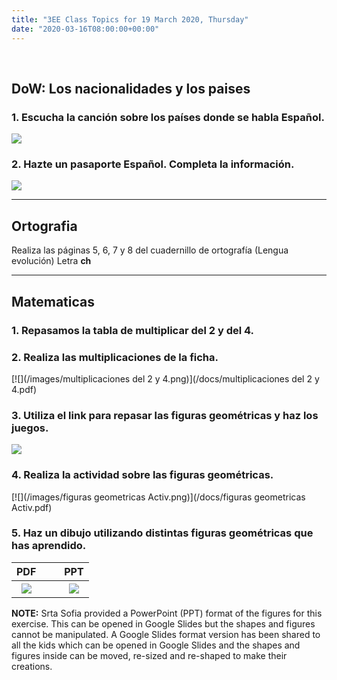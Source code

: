 ```yaml
---
title: "3EE Class Topics for 19 March 2020, Thursday"
date: "2020-03-16T08:00:00+00:00"
---
```


&nbsp;

## DoW: Los nacionalidades y los paises

### 1. Escucha la canción sobre los países donde se habla Español.

[![](/images/Países.png)](https://rockalingua.com/videos/spanish-speaking-countries)

### 2. Hazte un pasaporte Español. Completa la información.

[![](/images/spanishPassport.png)](/docs/t2-sp-13822-spanish-passport-template-activity_ver_1.pdf)

<hr>

## Ortografia

Realiza las páginas 5, 6, 7 y 8 del cuadernillo de ortografía (Lengua evolución) Letra **ch**

<hr>

## Matematicas

### 1. Repasamos la tabla de multiplicar del 2 y del 4.

### 2. Realiza las multiplicaciones de la ficha.

[![](/images/multiplicaciones del 2 y 4.png)](/docs/multiplicaciones del 2 y 4.pdf)

### 3. Utiliza el link para repasar las figuras geométricas y haz los juegos.

[![](/images/lasFiguras.png)](https://www.onlinefreespanish.com/aplica/lessons/shapes/shapesmenu.htm#.XnRgKS2cbUI)

### 4. Realiza la actividad sobre las figuras geométricas.

[![](/images/figuras geometricas Activ.png)](/docs/figuras geometricas Activ.pdf)

### 5. Haz un dibujo utilizando distintas figuras geométricas que has aprendido.



PDF | &nbsp; &nbsp; | PPT
:---: | :---: | :---:
[![](/images/figuras.png)](/docs/figuras.pdf) | &nbsp; &nbsp; | [![](/images/figuras.png)](/docs/figuras.ppt) 



**NOTE:** Srta Sofia provided a PowerPoint (PPT) format of the figures for this exercise. This can be opened in Google Slides but the shapes and figures cannot be manipulated. A Google Slides format version has been shared to all the kids which can be opened in Google Slides and the shapes and figures inside can be moved, re-sized and re-shaped to make their creations.

<br/>
<br/>

